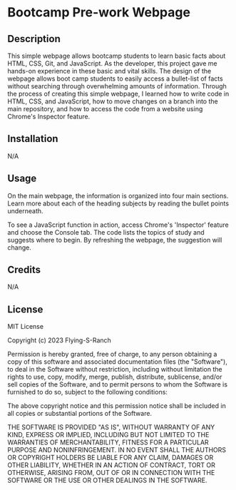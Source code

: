 # Bootcamp Pre-work Webpage

## Description

This simple webpage allows bootcamp students to learn basic facts about HTML, CSS, Git, and JavaScript. As the developer, this project gave me hands-on experience in these basic and vital skills. The design of the webpage allows boot camp students to easily access a bullet-list of facts without searching through overwhelming amounts of information. Through the process of creating this simple webpage, I learned how to write code in HTML, CSS, and JavaScript, how to move changes on a branch into the main repository, and how to access the code from a website using Chrome's Inspector feature.


## Installation

N/A

## Usage

On the main webpage, the information is organized into four main sections. Learn more about each of the heading subjects by reading the bullet points underneath.

To see a JavaScript function in action, access Chrome's 'Inspector' feature and choose the Console tab. The code lists the topics of study and suggests where to begin. By refreshing the webpage, the suggestion will change.

## Credits

N/A

## License

MIT License

Copyright (c) 2023 Flying-S-Ranch

Permission is hereby granted, free of charge, to any person obtaining a copy
of this software and associated documentation files (the "Software"), to deal
in the Software without restriction, including without limitation the rights
to use, copy, modify, merge, publish, distribute, sublicense, and/or sell
copies of the Software, and to permit persons to whom the Software is
furnished to do so, subject to the following conditions:

The above copyright notice and this permission notice shall be included in all
copies or substantial portions of the Software.

THE SOFTWARE IS PROVIDED "AS IS", WITHOUT WARRANTY OF ANY KIND, EXPRESS OR
IMPLIED, INCLUDING BUT NOT LIMITED TO THE WARRANTIES OF MERCHANTABILITY,
FITNESS FOR A PARTICULAR PURPOSE AND NONINFRINGEMENT. IN NO EVENT SHALL THE
AUTHORS OR COPYRIGHT HOLDERS BE LIABLE FOR ANY CLAIM, DAMAGES OR OTHER
LIABILITY, WHETHER IN AN ACTION OF CONTRACT, TORT OR OTHERWISE, ARISING FROM,
OUT OF OR IN CONNECTION WITH THE SOFTWARE OR THE USE OR OTHER DEALINGS IN THE
SOFTWARE.